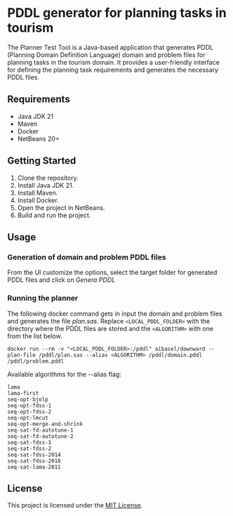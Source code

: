 # PDDL generator for planning tasks in tourism

The Planner Test Tool is a Java-based application that generates PDDL (Planning Domain Definition Language) domain and problem files for planning tasks in the tourism domain. It provides a user-friendly interface for defining the planning task requirements and generates the necessary PDDL files.

## Requirements

- Java JDK 21
- Maven
- Docker
- NetBeans 20+

## Getting Started

1. Clone the repository.
2. Install Java JDK 21.
3. Install Maven.
4. Install Docker.
5. Open the project in NetBeans.
6. Build and run the project.

## Usage

### Generation of domain and problem PDDL files

From the UI customize the options, select the target folder for generated PDDL files and click on _Genera PDDL_

### Running the planner

The following docker command gets in input the domain and problem files and generates the file _plan.sas_. Replace `<LOCAL_PDDL_FOLDER>` with the directory where the PDDL files are stored and the `<ALGORITHM>` with one from the list below.

`docker run --rm -v "<LOCAL_PDDL_FOLDER>:/pddl" aibasel/downward --plan-file /pddl/plan.sas --alias <ALGORITHM> /pddl/domain.pddl /pddl/problem.pddl`

Available algorithms for the --alias flag:

    lama
    lama-first
    seq-opt-bjolp
    seq-opt-fdss-1
    seq-opt-fdss-2
    seq-opt-lmcut
    seq-opt-merge-and-shrink
    seq-sat-fd-autotune-1
    seq-sat-fd-autotune-2
    seq-sat-fdss-1
    seq-sat-fdss-2
    seq-sat-fdss-2014
    seq-sat-fdss-2018
    seq-sat-lama-2011

## License

This project is licensed under the [MIT License](LICENSE).
